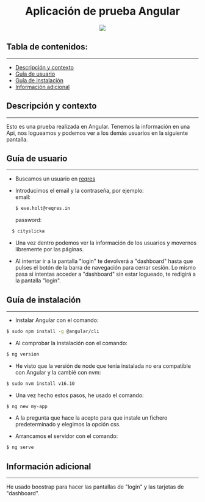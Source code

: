 <h1 align="center">Aplicación de prueba Angular</h1>
<p align="center"><img src="https://viterbit-careers-site.cdn.viterb.it/ozpi8csg7sp/603e5ecef0a9c797521604.png"/></p>

## Tabla de contenidos:

---

- [Descripción y contexto](#descripción-y-contexto)
- [Guía de usuario](#guía-de-usuario)
- [Guía de instalación](#guía-de-instalación)
- [Información adicional](#información-adicional)

## Descripción y contexto

---

Esto es una prueba realizada en Angular. Tenemos la información en una Api, nos logueamos y podemos ver a los demás usuarios en la siguiente pantalla.

## Guía de usuario

---

- Buscamos un usuario en [reqres](https://reqres.in/)

- Introducimos el email y la contraseña,
  por ejemplo:  
   email:

  ```bash
  $ eve.holt@reqres.in
  ```

  password:

```bash
  $ cityslicka
```

- Una vez dentro podemos ver la información de los usuarios y movernos libremente por las páginas.

- Al intentar ir a la pantalla "login" te devolverá a "dashboard" hasta que pulses el botón de la barra de navegación para cerrar sesión. Lo mismo pasa si intentas acceder a "dashboard" sin estar logueado, te redigirá a la pantalla "login".

## Guía de instalación

---

- Instalar Angular con el comando:

```bash
$ sudo npm install -g @angular/cli
```

- Al comprobar la instalación con el comando:

```bash
$ ng version
```

- He visto que la versión de node que tenía instalada no era compatible con Angular y la cambié con nvm:

```bash
$ sudo nvm install v16.10
```

- Una vez hecho estos pasos, he usado el comando:

```bash
$ ng new my-app
```

- A la pregunta que hace la acepto para que instale un fichero predeterminado y elegimos la opción css.

- Arrancamos el servidor con el comando:

```bash
$ ng serve
```

## Información adicional

---

He usado boostrap para hacer las pantallas de "login" y las tarjetas de "dashboard".
